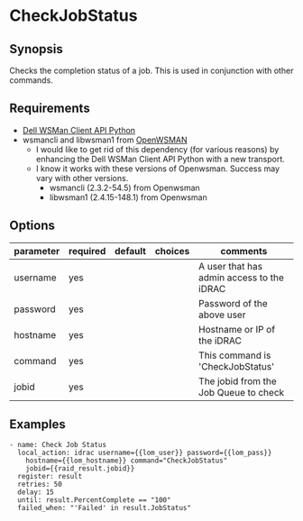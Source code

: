 # CheckJobStatus

## Synopsis

Checks the completion status of a job. This is used in conjunction with other commands.

## Requirements

* [Dell WSMan Client API Python](https://github.com/hbeatty/dell-wsman-client-api-python)
* wsmancli and libwsman1 from [OpenWSMAN](https://openwsman.github.io/)
  * I would like to get rid of this dependency (for various reasons) by enhancing the Dell WSMan Client API Python with a new transport.
  * I know it works with these versions of Openwsman. Success may vary with other versions.
    * wsmancli (2.3.2-54.5) from Openwsman
    * libwsman1 (2.4.15-148.1) from Openwsman

## Options

| parameter  | required | default | choices   | comments                                  |
| ---------  | -------- | ------- | -------   | --------                                  |
| username   | yes      |         |           | A user that has admin access to the iDRAC |
| password   | yes      |         |           | Password of the above user                |
| hostname   | yes      |         |           | Hostname or IP of the iDRAC               |
| command    | yes      |         |           | This command is 'CheckJobStatus'          |
| jobid      | yes      |         |           | The jobid from the Job Queue to check     |

## Examples

```
- name: Check Job Status
  local_action: idrac username={{lom_user}} password={{lom_pass}}
    hostname={{lom_hostname}} command="CheckJobStatus"
    jobid={{raid_result.jobid}}
  register: result
  retries: 50
  delay: 15
  until: result.PercentComplete == "100"
  failed_when: "'Failed' in result.JobStatus"
```
